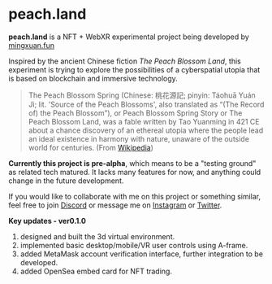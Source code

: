 # peach.land

**peach.land** is a NFT + WebXR experimental project being developed by [mingxuan.fun](https://mingxuan.fun/)

Inspired by the ancient Chinese fiction *The Peach Blossom Land*, this experiment is trying to explore the possibilities of a cyberspatial utopia that is based on blockchain and immersive technology.

>The Peach Blossom Spring (Chinese: 桃花源記; pinyin: Táohuā Yuán Jì; lit. 'Source of the Peach Blossoms', also translated as “(The Record of) the Peach Blossom”), or Peach Blossom Spring Story or The Peach Blossom Land, was a fable written by Tao Yuanming in 421 CE about a chance discovery of an ethereal utopia where the people lead an ideal existence in harmony with nature, unaware of the outside world for centuries. (From [Wikipedia](https://en.wikipedia.org/wiki/The_Peach_Blossom_Spring))

**Currently this project is pre-alpha**, which means to be a "testing ground" as related tech matured. It lacks many features for now, and anything could change in the future development.

If you would like to collaborate with me on this project or something similar, feel free to join [Discord](https://discord.gg/ShG2MRC7Qu) or message me on [Instagram](https://www.instagram.com/mingxuan.fun/) or [Twitter](https://twitter.com/MingxuanXie).

**Key updates - ver0.1.0**
1. designed and built the 3d virtual environment.
2. implemented basic desktop/mobile/VR user controls using A-frame. 
3. added MetaMask account verification interface, further integration to be developed.  
4. added OpenSea embed card for NFT trading.
